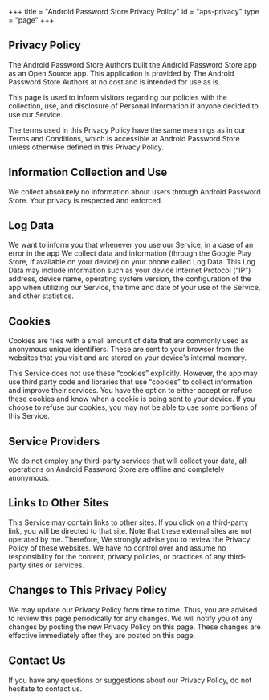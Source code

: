 +++
title = "Android Password Store Privacy Policy"
id = "aps-privacy"
type = "page"
+++

## Privacy Policy

The Android Password Store Authors built the Android Password Store app as an Open Source app. This application is provided by The Android Password Store Authors at no cost and is intended for use as is.

This page is used to inform visitors regarding our policies with the collection, use, and disclosure of Personal Information if anyone decided to use our Service.

The terms used in this Privacy Policy have the same meanings as in our Terms and Conditions, which is accessible at Android Password Store unless otherwise defined in this Privacy Policy.

## Information Collection and Use

We collect absolutely no information about users through Android Password Store. Your privacy is respected and enforced.

## Log Data

We want to inform you that whenever you use our Service, in a case of an error in the app We collect data and information (through the Google Play Store, if available on your device) on your phone called Log Data. This Log Data may include information such as your device Internet Protocol (“IP”) address, device name, operating system version, the configuration of the app when utilizing our Service, the time and date of your use of the Service, and other statistics.

## Cookies

Cookies are files with a small amount of data that are commonly used as anonymous unique identifiers. These are sent to your browser from the websites that you visit and are stored on your device's internal memory.

This Service does not use these “cookies” explicitly. However, the app may use third party code and libraries that use “cookies” to collect information and improve their services. You have the option to either accept or refuse these cookies and know when a cookie is being sent to your device. If you choose to refuse our cookies, you may not be able to use some portions of this Service.

## Service Providers

We do not employ any third-party services that will collect your data, all operations on Android Password Store are offline and completely anonymous.

## Links to Other Sites

This Service may contain links to other sites. If you click on a third-party link, you will be directed to that site. Note that these external sites are not operated by me. Therefore, We strongly advise you to review the Privacy Policy of these websites. We have no control over and assume no responsibility for the content, privacy policies, or practices of any third-party sites or services.

## Changes to This Privacy Policy

We may update our Privacy Policy from time to time. Thus, you are advised to review this page periodically for any changes. We will notify you of any changes by posting the new Privacy Policy on this page. These changes are effective immediately after they are posted on this page.

## Contact Us

If you have any questions or suggestions about our Privacy Policy, do not hesitate to contact us.
